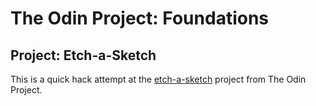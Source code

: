 # The Odin Project: Foundations

## Project: Etch-a-Sketch

This is a quick hack attempt at the [etch-a-sketch](https://www.theodinproject.com/lessons/etch-a-sketch-project) project from The Odin Project.
